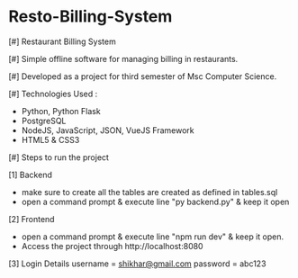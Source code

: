 # Resto-Billing-System

[#] Restaurant Billing System

[#] Simple offline software for managing billing in restaurants.

[#] Developed as a project for third semester of Msc Computer         Science.

[#] Technologies Used :
- Python, Python Flask
- PostgreSQL
- NodeJS, JavaScript, JSON, VueJS Framework
- HTML5 & CSS3

[#] Steps to run the project

[1] Backend
- make sure to create all the tables are created as defined in      tables.sql
- open a command prompt & execute line 
       "py backend.py"
  & keep it open

[2] Frontend
- open a command prompt & execute line
       "npm run dev"
  & keep it open. 
- Access the project through  http://localhost:8080

[3] Login Details
    username = shikhar@gmail.com
    password = abc123
